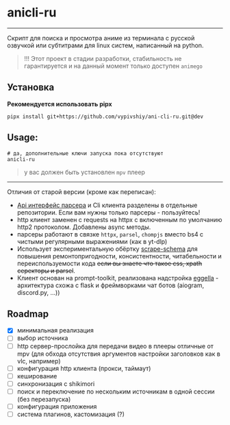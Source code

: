 # anicli-ru

___
Скрипт для поиска и просмотра аниме из терминала с русской озвучкой или субтитрами для linux систем, 
написанный на python.

> !!! Этот проект в стадии разработки, 
> стабильность не гарантируется и на данный момент только доступен `animego`

## Установка

**Рекомендуется использовать pipx**

```shell
pipx install git+https://github.com/vypivshiy/ani-cli-ru.git@dev 
```

## Usage:
```shell
# да, дополнительные ключи запуска пока отсутствуют 
anicli-ru

```

> у вас должен быть установлен `mpv` плеер

---
Отличия от старой версии (кроме как переписан):

- [Api интерфейс парсера](https://github.com/vypivshiy/anicli-api/tree/dev) и Cli клиента 
разделены в отдельные репозитории. Если вам нужны только парсеры - пользуйтесь!
- http клиент заменен с requests на httpx с включенным по умолчанию http2 протоколом. Добавлены async методы.
- парсеры работают в связке `httpx`, `parsel`, `chompjs` вместо bs4 с чистыми регулярными выражениями (как в yt-dlp)
- Использует экспериментальную обёртку [scrape-schema](https://github.com/vypivshiy/scrape-schema) для 
повышения ремонтопригодности, консистентности, читабельности и переиспользуемости кода 
~~если вы знаете что такое css, xpath серекторы и parsel~~.
- Клиент основан на prompt-toolkit, реализована надстройка [eggella](https://github.com/vypivshiy/eggella) - 
архитектура схожа с flask и фреймворками чат ботов (aiogram, discord.py, ...))


## Roadmap
-[x] минимальная реализация
-[ ] выбор источника
-[ ] http сервер-прослойка для передачи видео в плееры отличные от mpv (для обхода отсутствия 
аргументов настройки заголовков как в vlc, например)
-[ ] конфигурация http клиента (прокси, таймаут)
-[ ] кеширование
-[ ] синхронизация с shikimori
-[ ] поиск и переключение по нескольким источникам в одной сессии (без перезапуска)
-[ ] конфигурация приложения
-[ ] система плагинов, кастомизация (?)
